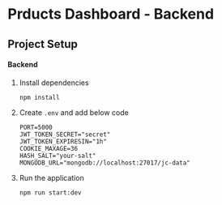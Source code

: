 # Prducts Dashboard - Backend

## Project Setup

#### Backend

1. Install dependencies
   ```
   npm install
   ```
2. Create `.env` and add below code
   ```
   PORT=5000
   JWT_TOKEN_SECRET="secret"
   JWT_TOKEN_EXPIRESIN="1h"
   COOKIE_MAXAGE=36
   HASH_SALT="your-salt"
   MONGODB_URL="mongodb://localhost:27017/jc-data"
   ```
3. Run the application
   ```
   npm run start:dev
   ```
